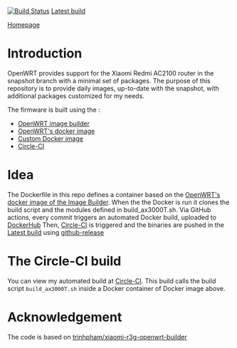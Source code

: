 [![Build Status](https://circleci.com/gh/marcoavesani/openwrt_image_build_ax3000T/tree/master.svg?style=svg)](https://circleci.com/gh/marcoavesani/openwrt_image_build_ax3000T/tree/master)
[Latest build](https://github.com/marcoavesani/openwrt_image_build_ax3000T/releases/latest)

[Homepage](https://github.com/marcoavesani/openwrt_image_build_ax3000T)

# Introduction
OpenWRT provides support for the Xiaomi Redmi AC2100 router in the snapshot branch with a minimal set of packages.
The purpose of this repository is to provide daily images, up-to-date with the snapshot, with additional packages customized for my needs.

The firmware is built using the : 
* [OpenWRT image builder](https://openwrt.org/docs/guide-user/additional-software/imagebuilder)
* [OpenWRT's docker image](https://hub.docker.com/r/openwrtorg/imagebuilder)
* [Custom Docker image ](https://hub.docker.com/r/marcoavesani/openwrt_image_build_ax3000T)
* [Circle-CI](https://circleci.com/)

# Idea

The Dockerfile in this repo defines a container based on the [OpenWRT's docker image of the Image Builder](https://hub.docker.com/r/openwrtorg/imagebuilder).
When the the Docker is run it clones the build script and the modules defined in build_ax3000T.sh.
Via GitHub actions, every commit triggers an automated Docker build, uploaded to [DockerHub](https://hub.docker.com/r/marcoavesani/openwrt_image_build_ax3000T)
Then, [Circle-CI](https://app.circleci.com/pipelines/github/marcoavesani/openwrt_image_build_ax3000T) is triggered and the binaries are pushed in the [Latest build](https://github.com/marcoavesani/openwrt_image_build_ax3000T/releases/latest) using [github-release](https://github.com/github-release/github-release)

# The Circle-CI build
You can view my automated build at [Circle-CI](https://app.circleci.com/pipelines/github/marcoavesani/openwrt_image_build_ax3000T).
This build calls the build script `build_ax3000T.sh` inside a Docker container of Docker image above.

# Acknowledgement
The code is based on [trinhpham/xiaomi-r3g-openwrt-builder](https://github.com/trinhpham/xiaomi-r3g-openwrt-builder)

